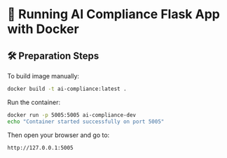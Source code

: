 # 🚀 Running AI Compliance Flask App with Docker

## 🛠️ Preparation Steps
To build image manually:
```bash
docker build -t ai-compliance:latest .
```

Run the container:
```bash
docker run -p 5005:5005 ai-compliance-dev
echo "Container started successfully on port 5005"
```

Then open your browser and go to:
```
http://127.0.0.1:5005
```

